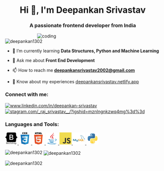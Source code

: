 <h1 align="center">Hi 👋, I'm Deepankan Srivastav</h1>
<h3 align="center">A passionate frontend developer from India</h3>
<img align = "right" alt = "coding" width = "400px" src = "https://media4.giphy.com/media/v1.Y2lkPTc5MGI3NjExcjNlZGt3dDVobmtyaHVqeTF1OTJibWZsdDhmczRucnoxeDExc3BscSZlcD12MV9naWZzX3NlYXJjaCZjdD1n/qgQUggAC3Pfv687qPC/giphy.gif" >

<p align="left"> <img src="https://komarev.com/ghpvc/?username=deepankan1302&label=Profile%20views&color=0e75b6&style=flat" alt="deepankan1302" /> </p>

- 🌱 I’m currently learning **Data Structures, Python and Machine Learning**

- 💬 Ask me about **Front End Development**

- 📫 How to reach me **deepankansrivastav2002@gmail.com**

- 📄 Know about my experiences [deepankansrivastav.netlify.app](deepankansrivastav.netlify.app)

<h3 align="left">Connect with me:</h3>
<p align="left">
<a href="https://linkedin.com/in/www.linkedin.com/in/deepankan-srivastav" target="blank"><img align="center" src="https://raw.githubusercontent.com/rahuldkjain/github-profile-readme-generator/master/src/images/icons/Social/linked-in-alt.svg" alt="www.linkedin.com/in/deepankan-srivastav" height="30" width="40" /></a>
<a href="https://instagram.com/stagram.com/_raj_srivastav__/?igshid=mznlngnkzwq4mg%3d%3d" target="blank"><img align="center" src="https://raw.githubusercontent.com/rahuldkjain/github-profile-readme-generator/master/src/images/icons/Social/instagram.svg" alt="stagram.com/_raj_srivastav__/?igshid=mznlngnkzwq4mg%3d%3d" height="30" width="40" /></a>
</p>

<h3 align="left">Languages and Tools:</h3>
<p align="left"> <a href="https://getbootstrap.com" target="_blank" rel="noreferrer"> <img src="https://raw.githubusercontent.com/devicons/devicon/master/icons/bootstrap/bootstrap-plain-wordmark.svg" alt="bootstrap" width="40" height="40"/> </a> <a href="https://www.w3schools.com/css/" target="_blank" rel="noreferrer"> <img src="https://raw.githubusercontent.com/devicons/devicon/master/icons/css3/css3-original-wordmark.svg" alt="css3" width="40" height="40"/> </a> <a href="https://www.w3.org/html/" target="_blank" rel="noreferrer"> <img src="https://raw.githubusercontent.com/devicons/devicon/master/icons/html5/html5-original-wordmark.svg" alt="html5" width="40" height="40"/> </a> <a href="https://www.java.com" target="_blank" rel="noreferrer"> <img src="https://raw.githubusercontent.com/devicons/devicon/master/icons/java/java-original.svg" alt="java" width="40" height="40"/> </a> <a href="https://developer.mozilla.org/en-US/docs/Web/JavaScript" target="_blank" rel="noreferrer"> <img src="https://raw.githubusercontent.com/devicons/devicon/master/icons/javascript/javascript-original.svg" alt="javascript" width="40" height="40"/> </a> <a href="https://www.mysql.com/" target="_blank" rel="noreferrer"> <img src="https://raw.githubusercontent.com/devicons/devicon/master/icons/mysql/mysql-original-wordmark.svg" alt="mysql" width="40" height="40"/> </a> <a href="https://www.python.org" target="_blank" rel="noreferrer"> <img src="https://raw.githubusercontent.com/devicons/devicon/master/icons/python/python-original.svg" alt="python" width="40" height="40"/> </a> </p>

<p><img align="left" src="https://github-readme-stats.vercel.app/api/top-langs?username=deepankan1302&show_icons=true&locale=en&layout=compact" alt="deepankan1302" /></p>

<p>&nbsp;<img align="center" src="https://github-readme-stats.vercel.app/api?username=deepankan1302&show_icons=true&locale=en" alt="deepankan1302" /></p>

<p><img align="center" src="https://github-readme-streak-stats.herokuapp.com/?user=deepankan1302&" alt="deepankan1302" /></p>
